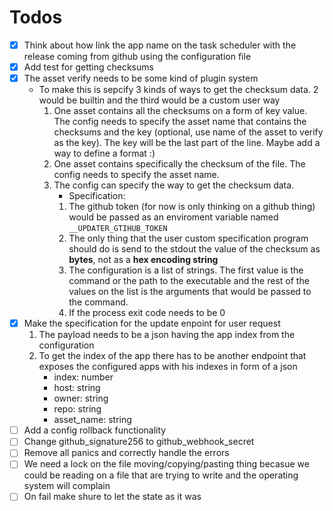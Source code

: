 # Todos

- [x] Think about how link the app name on the task scheduler with the release coming from github using the configuration file
- [x] Add test for getting checksums
- [x] The asset verify needs to be some kind of plugin system 
    - To make this is sepcify 3 kinds of ways to get the checksum data. 2 would be builtin and the third would be a custom user way
        1. One asset contains all the checksums on a form of key value. The config needs to specify the asset name that contains the checksums and the key (optional, use name of the asset to verify as the key). The key will be the last part of the line. Maybe add a way to define a format :)
        2. One asset contains specifically the checksum of the file. The config needs to specify the asset name.
        3. The config can specify the way to get the checksum data.
            - Specification:
            1. The github token (for now is only thinking on a github thing) would be passed as an enviroment variable named `__UPDATER_GTIHUB_TOKEN`
            2. The only thing that the user custom specification program should do is send to the stdout the value of the checksum as **bytes**, not as a **hex encoding string**
            3. The configuration is a list of strings. The first value is the command or the path to the executable and the rest of the values on the list is the arguments that would be passed to the command.
            4. If the process exit code needs to be 0
- [x] Make the specification for the update enpoint for user request
    1. The payload needs to be a json having the app index from the configuration
    2. To get the index of the app there has to be another endpoint that exposes the configured apps with his indexes in form of a json
        - index: number
        - host: string
        - owner: string
        - repo: string
        - asset_name: string
- [ ] Add a config rollback functionality
- [ ] Change github_signature256 to github_webhook_secret
- [ ] Remove all panics and correctly handle the errors
- [ ] We need a lock on the file moving/copying/pasting thing becasue we could be reading on a file that are trying to write and the operating system will complain
- [ ] On fail make shure to let the state as it was